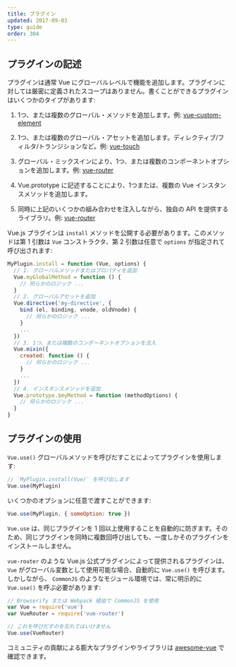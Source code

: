 ```yaml
---
title: プラグイン
updated: 2017-09-03
type: guide
order: 304
---
```



## プラグインの記述

プラグインは通常 Vue にグローバルレベルで機能を追加します。プラグインに対しては厳密に定義されたスコープはありません。書くことができるプラグインはいくつかのタイプがあります:

1. 1つ、または複数のグローバル・メソッドを追加します。例: [vue-custom-element](https://github.com/karol-f/vue-custom-element)

2. 1つ、または複数のグローバル・アセットを追加します。ディレクティブ/フィルタ/トランジションなど。例: [vue-touch](https://github.com/vuejs/vue-touch)

3. グローバル・ミックスインにより、1つ、または複数のコンポーネントオプションを追加します。例: [vue-router](https://github.com/vuejs/vue-router)

4. Vue.prototype に記述することにより、1つまたは、複数の Vue インスタンスメソッドを追加します。

5. 同時に上記のいくつかの組み合わせを注入しながら、独自の API を提供するライブラリ。例: [vue-router](https://github.com/vuejs/vue-router)

Vue.js プラグインは `install` メソッドを公開する必要があります。このメソッドは第 1 引数は `Vue` コンストラクタ、第 2 引数は任意で `options` が指定されて呼び出されます:

``` js
MyPlugin.install = function (Vue, options) {
  // 1. グローバルメソッドまたはプロパティを追加
  Vue.myGlobalMethod = function () {
    // 何らかのロジック ...
  }
  // 2. グローバルアセットを追加
  Vue.directive('my-directive', {
    bind (el, binding, vnode, oldVnode) {
      // 何らかのロジック ...
    }
    ...
  })
  // 3. 1つ、または複数のコンポーネントオプションを注入
  Vue.mixin({
    created: function () {
      // 何らかのロジック ...
    }
    ...
  })
  // 4. インスタンスメソッドを追加
  Vue.prototype.$myMethod = function (methodOptions) {
    // 何らかのロジック ...
  }
}
```

## プラグインの使用

`Vue.use()` グローバルメソッドを呼びだすことによってプラグインを使用します:

``` js
// `MyPlugin.install(Vue)` を呼び出します
Vue.use(MyPlugin)
```

いくつかのオプションに任意で渡すことができます:

``` js
Vue.use(MyPlugin, { someOption: true })
```

`Vue.use` は、同じプラグインを 1 回以上使用することを自動的に防ぎます。そのため、同じプラグインを同時に複数回呼び出しても、一度しかそのプラグインをインストールしません。

`vue-router` のような Vue.js 公式プラグインによって提供されるプラグインは、`Vue` がグローバル変数として使用可能な場合、自動的に `Vue.use()` を呼びます。しかしながら、 `CommonJS` のようなモジュール環境では、常に明示的に `Vue.use()` を呼ぶ必要があります:

``` js
// Browserify または Webpack 経由で CommonJS を使用
var Vue = require('vue')
var VueRouter = require('vue-router')

// これを呼びだすのを忘れてはいけません
Vue.use(VueRouter)
```

コミュニティの貢献による膨大なプラグインやライブラリは [awesome-vue](https://github.com/vuejs/awesome-vue#components--libraries) で確認できます。

